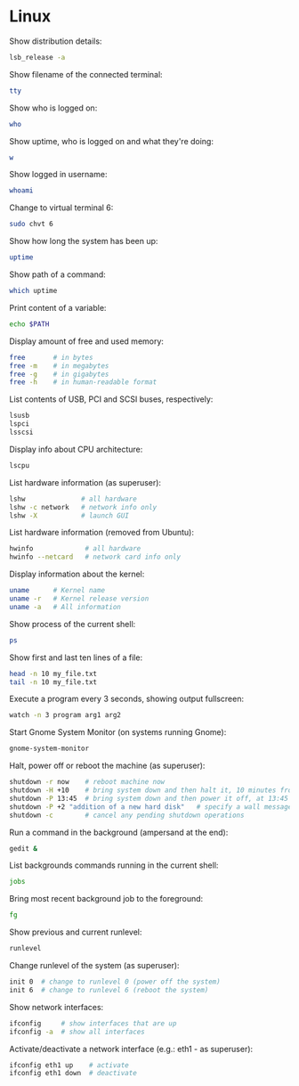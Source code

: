 # Linux

Show distribution details:
```bash
lsb_release -a
```

Show filename of the connected terminal:
```bash
tty
```

Show who is logged on:
```bash
who
```

Show uptime, who is logged on and what they're doing:
```bash
w
```

Show logged in username:
```bash
whoami
```

Change to virtual terminal 6:
```bash
sudo chvt 6
```

Show how long the system has been up:
```bash
uptime
```

Show path of a command:
```bash
which uptime
```

Print content of a variable:
```bash
echo $PATH
```

Display amount of free and used memory:
```bash
free       # in bytes
free -m    # in megabytes
free -g    # in gigabytes
free -h    # in human-readable format
```

List contents of USB, PCI and SCSI buses, respectively:
```bash
lsusb
lspci
lsscsi
```

Display info about CPU architecture:
```bash
lscpu
```

List hardware information (as superuser):
```bash
lshw              # all hardware
lshw -c network   # network info only
lshw -X           # launch GUI
```

List hardware information (removed from Ubuntu):
```bash
hwinfo             # all hardware
hwinfo --netcard   # network card info only

```

Display information about the kernel:
```bash
uname      # Kernel name
uname -r   # Kernel release version
uname -a   # All information
```

Show process of the current shell:
```bash
ps
```

Show first and last ten lines of a file:
```bash
head -n 10 my_file.txt
tail -n 10 my_file.txt
```

Execute a program every 3 seconds, showing output fullscreen:
```bash
watch -n 3 program arg1 arg2
```

Start Gnome System Monitor (on systems running Gnome):
```bash
gnome-system-monitor
```

Halt, power off or reboot the machine (as superuser):
```bash
shutdown -r now    # reboot machine now
shutdown -H +10    # bring system down and then halt it, 10 minutes from now
shutdown -P 13:45  # bring system down and then power it off, at 13:45
shutdown -P +2 "addition of a new hard disk"   # specify a wall message to be shown to logged users
shutdown -c        # cancel any pending shutdown operations
```

Run a command in the background (ampersand at the end):
```bash
gedit &
```

List backgrounds commands running in the current shell:
```bash
jobs
```

Bring most recent background job to the foreground:
```bash
fg
```

Show previous and current runlevel:
```bash
runlevel
```

Change runlevel of the system (as superuser):
```bash
init 0  # change to runlevel 0 (power off the system)
init 6  # change to runlevel 6 (reboot the system)
```

Show network interfaces:
```bash
ifconfig     # show interfaces that are up
ifconfig -a  # show all interfaces
```

Activate/deactivate a network interface (e.g.: eth1 - as superuser):
```bash
ifconfig eth1 up    # activate
ifconfig eth1 down  # deactivate
```


